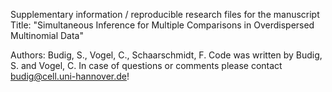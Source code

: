 Supplementary information / reproducible research files for the manuscript 
Title: "Simultaneous Inference for Multiple Comparisons in
Overdispersed Multinomial Data"

Authors: Budig, S., Vogel, C., Schaarschmidt, F.
Code was written by Budig, S. and Vogel, C.
In case of questions or comments please contact budig@cell.uni-hannover.de!
